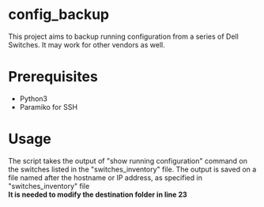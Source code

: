 # config_backup
This project aims to backup running configuration from a series of Dell Switches. It may work for other vendors as well.

# Prerequisites
- Python3
- Paramiko for SSH

# Usage
The script takes the output of "show running configuration" command on the switches listed in the "switches_inventory" file. The output is saved on a file named after the hostname or IP address, as specified in "switches_inventory" file</br>
<strong>It is needed to modify the destination folder in line 23</strong>
